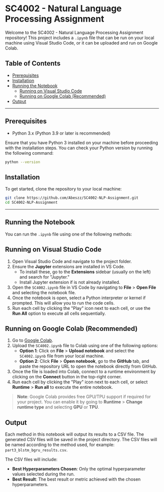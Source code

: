 # SC4002 - Natural Language Processing Assignment

Welcome to the SC4002 - Natural Language Processing Assignment repository! This project includes a `.ipynb` file that can be run on your local machine using Visual Studio Code, or it can be uploaded and run on Google Colab.

## Table of Contents

- [Prerequisites](#prerequisites)
- [Installation](#installation)
- [Running the Notebook](#running-the-notebook)
  - [Running on Visual Studio Code](#running-on-visual-studio-code)
  - [Running on Google Colab (Recommended)](#running-on-google-colab-recommended)
- [Output](#output)


---

## Prerequisites

- Python 3.x (Python 3.9 or later is recommended)

Ensure that you have Python 3 installed on your machine before proceeding with the installation steps. You can check your Python version by running the following command:

```bash
python --version
```

## Installation

To get started, clone the repository to your local machine:

```bash
git clone https://github.com/Abeszz/SC4002-NLP-Assignment.git
cd SC4002-NLP-Assignment
```

---

## Running the Notebook

You can run the `.ipynb` file using one of the following methods:

## Running on Visual Studio Code

1. Open Visual Studio Code and navigate to the project folder.
2. Ensure the **Jupyter** extensions are installed in VS Code.
   - To install these, go to the **Extensions** sidebar (usually on the left) and search for "Jupyter."
   - Install Jupyter extension if is not already installed.
3. Open the `SC4002.ipynb` file in VS Code by navigating to **File** > **Open File** and selecting the notebook file.
4. Once the notebook is open, select a Python interpreter or kernel if prompted. This will allow you to run the code cells.
5. Run each cell by clicking the "Play" icon next to each cell, or use the **Run All** option to execute all cells sequentially.

## Running on Google Colab (Recommended)

1. Go to [Google Colab](https://colab.research.google.com/).
2. Upload the `SC4002.ipynb` file to Colab using one of the following options:
   - **Option 1**: Click on **File** > **Upload notebook** and select the `SC4002.ipynb` file from your local machine.
   - **Option 2**: Click **File** > **Open notebook**, go to the **GitHub** tab, and paste the repository URL to open the notebook directly from GitHub.
3. Once the file is loaded into Colab, connect to a runtime environment by clicking on the **Connect** button in the top-right corner.
4. Run each cell by clicking the "Play" icon next to each cell, or select **Runtime** > **Run all** to execute the entire notebook.

> **Note**: Google Colab provides free GPU/TPU support if required for your project. You can enable it by going to **Runtime** > **Change runtime type** and selecting **GPU** or **TPU**.

## Output

Each method in this notebook will output its results to a CSV file. The generated CSV files will be saved in the project directory. The CSV files will be named according to the method used, for example: `part3_blstm_bgru_results.csv`.

The CSV files will include:
- **Best Hyperparameters Chosen**: Only the optimal hyperparameter values selected during the run.
- **Best Result**: The best result or metric achieved with the chosen hyperparameters.

